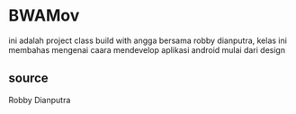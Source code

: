 # BWAMov
ini adalah project class build with angga bersama robby dianputra, kelas ini membahas mengenai caara mendevelop aplikasi android mulai dari design

## source
Robby Dianputra 

